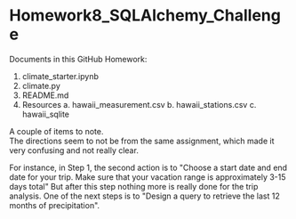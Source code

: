 # Homework8_SQLAlchemy_Challenge


Documents in this GitHub Homework:
1.  climate_starter.ipynb
2.  climate.py
3.  README.md
4.  Resources
    a.  hawaii_measurement.csv
    b.  hawaii_stations.csv
    c.  hawaii_sqlite
    

A couple of items to note.  
The directions seem to not be from the same assignment, which made it very confusing and not really clear. 

For instance, in Step 1, the second action is to "Choose a start date and end date for your trip.  Make sure that your vacation range is approximately 3-15 days total"  But after this step nothing more is really done for the trip analysis.  One of the next steps is to "Design a query to retrieve the last 12 months of precipitation".


